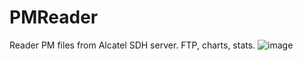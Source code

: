 # PMReader
Reader PM files from Alcatel SDH server. FTP, charts, stats.
![image](https://user-images.githubusercontent.com/19496128/201194677-70912b17-cef3-4a71-924e-df43e50dc338.png)
